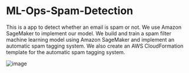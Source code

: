 # ML-Ops-Spam-Detection

This is a app to detect whether an email is spam or not. We use Amazon SageMaker to implement our model. We build and train a spam filter machine learning model using Amazon SageMaker and implement an automatic spam tagging system. We also create an AWS CloudFormation template for the automatic spam tagging system.

![image](https://github.com/Junkai-Ding/ML-Ops-Spam-Detection/assets/114452933/e41783f9-da02-426b-be64-186715678316)
